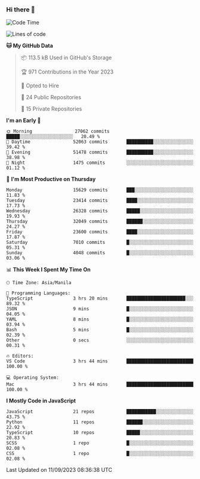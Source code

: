 ### Hi there 👋

<!--START_SECTION:waka-->
![Code Time](http://img.shields.io/badge/Code%20Time-365%20hrs%2045%20mins-blue)

![Lines of code](https://img.shields.io/badge/From%20Hello%20World%20I%27ve%20Written-57.9%20million%20lines%20of%20code-blue)

**🐱 My GitHub Data** 

> 📦 113.5 kB Used in GitHub's Storage 
 > 
> 🏆 971 Contributions in the Year 2023
 > 
> 💼 Opted to Hire
 > 
> 📜 24 Public Repositories 
 > 
> 🔑 15 Private Repositories 
 > 
**I'm an Early 🐤** 

```text
🌞 Morning                27062 commits       █████░░░░░░░░░░░░░░░░░░░░   20.49 % 
🌆 Daytime                52063 commits       ██████████░░░░░░░░░░░░░░░   39.42 % 
🌃 Evening                51478 commits       ██████████░░░░░░░░░░░░░░░   38.98 % 
🌙 Night                  1475 commits        ░░░░░░░░░░░░░░░░░░░░░░░░░   01.12 % 
```
📅 **I'm Most Productive on Thursday** 

```text
Monday                   15629 commits       ███░░░░░░░░░░░░░░░░░░░░░░   11.83 % 
Tuesday                  23414 commits       ████░░░░░░░░░░░░░░░░░░░░░   17.73 % 
Wednesday                26328 commits       █████░░░░░░░░░░░░░░░░░░░░   19.93 % 
Thursday                 32049 commits       ██████░░░░░░░░░░░░░░░░░░░   24.27 % 
Friday                   23600 commits       ████░░░░░░░░░░░░░░░░░░░░░   17.87 % 
Saturday                 7010 commits        █░░░░░░░░░░░░░░░░░░░░░░░░   05.31 % 
Sunday                   4048 commits        █░░░░░░░░░░░░░░░░░░░░░░░░   03.06 % 
```


📊 **This Week I Spent My Time On** 

```text
🕑︎ Time Zone: Asia/Manila

💬 Programming Languages: 
TypeScript               3 hrs 20 mins       ██████████████████████░░░   89.32 % 
JSON                     9 mins              █░░░░░░░░░░░░░░░░░░░░░░░░   04.05 % 
YAML                     8 mins              █░░░░░░░░░░░░░░░░░░░░░░░░   03.94 % 
Bash                     5 mins              █░░░░░░░░░░░░░░░░░░░░░░░░   02.39 % 
Other                    0 secs              ░░░░░░░░░░░░░░░░░░░░░░░░░   00.31 % 

🔥 Editors: 
VS Code                  3 hrs 44 mins       █████████████████████████   100.00 % 

💻 Operating System: 
Mac                      3 hrs 44 mins       █████████████████████████   100.00 % 
```

**I Mostly Code in JavaScript** 

```text
JavaScript               21 repos            ███████████░░░░░░░░░░░░░░   43.75 % 
Python                   11 repos            ██████░░░░░░░░░░░░░░░░░░░   22.92 % 
TypeScript               10 repos            █████░░░░░░░░░░░░░░░░░░░░   20.83 % 
SCSS                     1 repo              █░░░░░░░░░░░░░░░░░░░░░░░░   02.08 % 
CSS                      1 repo              █░░░░░░░░░░░░░░░░░░░░░░░░   02.08 % 
```




 Last Updated on 11/09/2023 08:36:38 UTC
<!--END_SECTION:waka-->
